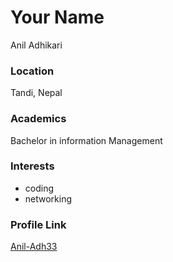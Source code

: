 # Your Name
Anil Adhikari

### Location

Tandi, Nepal

### Academics

Bachelor in information Management

### Interests

- coding
- networking

### Profile Link

[Anil-Adh33](https://github.com/Anil-Adh33)
